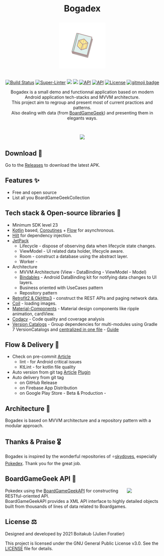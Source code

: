 <h1 align="center">Bogadex
<p align="center">
  <a href="https://github.com/boitakub/Bogadex"><img src="./app/src/main/res/mipmap-xxhdpi/ic_launcher_foreground.png" width="150" alt="Bogadex" /></a>
</p>
</h1>

<p align="center">
  <a href="https://github.com/boitakub/Bogadex/actions"><img alt="Build Status" src="https://github.com/boitakub/Bogadex/actions/workflows/main.yml/badge.svg"/></a> 
  <a href="https://github.com/marketplace/actions/super-linter"><img alt="Super-Linter" src="https://github.com/boitakub/Bogadex/workflows/Lint%20Code%20Base/badge.svg"/></a>
  <a href="https://www.codacy.com/gh/boitakub/Bogadex/dashboard?utm_source=github.com&amp;utm_medium=referral&amp;utm_content=boitakub/Bogadex&amp;utm_campaign=Badge_Grade"><img src="https://app.codacy.com/project/badge/Grade/92ff47411c2a4d65b4389f4924ea8f0d"/></a>
  <a href="https://www.codacy.com/gh/boitakub/Bogadex/dashboard?utm_source=github.com&amp;utm_medium=referral&amp;utm_content=boitakub/Bogadex&amp;utm_campaign=Badge_Coverage"><img src="https://app.codacy.com/project/badge/Coverage/92ff47411c2a4d65b4389f4924ea8f0d"/></a>
  <a href="https://kotlinlang.org"><img alt="API" src="https://img.shields.io/badge/Kotlin-1.5.20-blue.svg?style=flat"/></a>
  <a href="https://android-arsenal.com/api?level=23"><img alt="API" src="https://img.shields.io/badge/API-23%2B-brightgreen.svg?style=flat"/></a>
  <a href="https://opensource.org/licenses/GPL-3.0"><img alt="License" src="https://img.shields.io/github/license/boitakub/bogadex"/></a>
  <a href="https://github.com/carloscuesta/gitmoji"><img alt="gitmoji badge" src="https://img.shields.io/badge/gitmoji-%20😜%20😍-FFDD67.svg"/></a>
</p>

<p align="center">  
Bogadex is a small demo and functionnal application based on modern Android application tech-stacks and MVVM architecture.<br>This project aim to regroup and present most of current practices and patterns.<br>
Also dealing with data (from <a href="https://www.boardgamegeek.com/">BoardGameGeek</a>) and presenting them in elegants ways.
</p>
</br>

<p align="center">
<img src="/previews/screenshot.png"/>
</p>

## Download 📲

Go to the [Releases](https://github.com/boitakub/Bogadex/releases) to download the latest APK.

## Features ✨

* Free and open source
* List all you BoardGameGeekCollection

## Tech stack & Open-source libraries 🧬

* Minimum SDK level 23
* [Kotlin](https://kotlinlang.org/) based, [Coroutines](https://github.com/Kotlin/kotlinx.coroutines) + [Flow](https://kotlin.github.io/kotlinx.coroutines/kotlinx-coroutines-core/kotlinx.coroutines.flow/) for asynchronous.
* [Hilt](https://dagger.dev/hilt/) for dependency injection.
* [JetPack](https://developer.android.com/jetpack)
  + Lifecycle - dispose of observing data when lifecycle state changes.
  + ViewModel - UI related data holder, lifecycle aware.
  + Room - construct a database using the abstract layer.
  + Worker -
* Architecture
  + MVVM Architecture (View - DataBinding - ViewModel - Model)
  + [Bindables](https://github.com/skydoves/bindables) - Android DataBinding kit for notifying data changes to UI layers.
  + Business oriented with UseCases pattern
  + Repository pattern
* [Retrofit2 & OkHttp3](https://github.com/square/retrofit) - construct the REST APIs and paging network data.
* [Coil](https://github.com/coil-kt/coil) - loading images.
* [Material-Components](https://github.com/material-components/material-components-android) - Material design components like ripple animation, cardView.
* [Codacy](https://codacy.com/) - Code quality and coverage analysis
* [Version Catalogs](https://docs.gradle.org/current/userguide/platforms.html) - Group dependencies for multi-modules using Gradle 7 VersionCatalogs and [centralized in one file](/gradle/libs.versions.toml) - [Guide](https://blog.stylingandroid.com/gradle-version-catalogs/)

## Flow & Delivery 🚚

* Check on pre-commit [Article](https://medium.com/@anjani.kjoshi/android-lint-pre-commit-hook-for-clean-code-747edfe57abf)
  + lint - for Android critical issues
  + KtLint - for kotlin file quality
* Auto version from git tag [Article](https://dev.to/ychescale9/git-based-android-app-versioning-with-agp-4-0-24ip) [Plugin](https://github.com/ReactiveCircus/app-versioning)
* Auto delivery from git tag
  + on GitHub Release
  + on Firebase App Distribution
  + on Google Play Store - Beta & Production -

<!--- ## MAD Score

![summary](https://user-images.githubusercontent.com/24237865/102366914-84f6b000-3ffc-11eb-8d49-b20694239782.png)

![kotlin](https://user-images.githubusercontent.com/24237865/102366932-8a53fa80-3ffc-11eb-8131-fd6745a6f079.png)

 -->

## Architecture 📐

Bogadex is based on MVVM architecture and a repository pattern with a modular approach.

<!---  

![architecture](https://user-images.githubusercontent.com/24237865/77502018-f7d36000-6e9c-11ea-92b0-1097240c8689.png)

 -->

## Thanks & Praise 🎖️

Bogadex is inspired by the wonderful repositories of ⭐[skydoves](https://github.com/skydoves), especially [Pokedex](https://github.com/skydoves/Pokedex). Thank you for the great job.

## BoardGameGeek API 🎲

<img src="https://images.squarespace-cdn.com/content/v1/5902292fd482e9284cf47b8d/1567633051478-PRQ3UHYD6YFJSP80U3YV/BGG.jpeg?format=1500w" align="right" width="21%"/>

Pokedex using the [BoardGameGeekAPI](https://boardgamegeek.com/wiki/page/BGG_XML_API2/) for constructing RESTful-oriented API.<br>
BoardGameGeekAPI provides a XML API interface to highly detailed objects built from thousands of lines of data related to Boardgames.

## License ⚖️

Designed and developed by 2021 Boitakub (Julien Foratier)

This project is licensed under the GNU General Public License v3.0. See the
[LICENSE](LICENSE) file for details.
